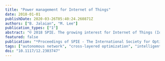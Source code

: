 ```yaml
---
title: "Power management for Internet of Things"
date: 2018-01-01
publishDate: 2020-03-26T05:40:24.260871Z
authors: ["B. Jalaian", "M. Lee"]
publication_types: ["1"]
abstract: "© 2018 SPIE. The growing interest for Internet of Things (IoT) both in public and private sector has introduced many research challenges in the areas of computational science, machine learning, cyber security and networking. The primary factor for having a robust IoT application is to keep the network alive, i.e., to ensure there is sufficient number of nodes up and running. This enables necessary data sessions from source IoT nodes to destination IoT nodes required for data fusion and artificial reasoning for intelligent application running over this ad-hoc network. In this paper, we propose our autonomous wireless charger platform in which a autonomous network unit will traverse through the critical area of the network and charges the IoT devices to ensure the network is alive. We will present a cross-layered optimization framework which jointly performs wireless charging power management, scheduling, interference avoidance, and routing. Our objective is to maximize the minimum sessions bottle neck, while all the nodes are alive within a specific interval."
featured: false
publication: "*Proceedings of SPIE - The International Society for Optical Engineering*"
tags: ["autonomous network", "cross-layered optimization", "intelligent network", "Internet of BattlefieldThings"]
doi: "10.1117/12.2303747"
---
```


